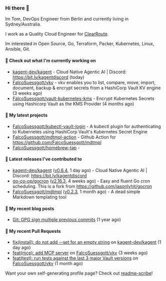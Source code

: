 ### Hi there 👋

Im Tom, DevOps Engineer from Berlin and currently living in Sydney/Australia.

I work as a Quality Cloud Engineer for [ClearRoute](https://clearroute.io).

Im interested in Open Source, Go, Terraform, Packer, Kubernetes, Linux, Ansible, Git.

#### 👷 Check out what I'm currently working on

- [kagent-dev/kagent](https://github.com/kagent-dev/kagent) - Cloud Native Agentic AI | Discord: https://bit.ly/kagentdiscord (today)
- [FalcoSuessgott/vkv](https://github.com/FalcoSuessgott/vkv) - vkv enables you to list, compare, move, import, document, backup &amp; encrypt secrets from a HashiCorp Vault KV engine (3 weeks ago)
- [FalcoSuessgott/vault-kubernetes-kms](https://github.com/FalcoSuessgott/vault-kubernetes-kms) - Encrypt Kubernetes Secrets using Hashicorp Vault as the KMS Provider (4 months ago)

#### 🌱 My latest projects

- [FalcoSuessgott/kubectl-vault-login](https://github.com/FalcoSuessgott/kubectl-vault-login) - A kubectl plugin for authenticating to Kubernetes using HashiCorp Vault&#39;s Kubernetes Secret Engine
- [FalcoSuessgott/mdtmpl-action](https://github.com/FalcoSuessgott/mdtmpl-action) - Github Action for https://github.com/FalcoSuessgott/mdtmpl
- [FalcoSuessgott/homebrew-tap](https://github.com/FalcoSuessgott/homebrew-tap) - 

#### 🔭 Latest releases I've contributed to

- [kagent-dev/kagent](https://github.com/kagent-dev/kagent) ([v0.6.4](https://github.com/kagent-dev/kagent/releases/tag/v0.6.4), 1 day ago) - Cloud Native Agentic AI | Discord: https://bit.ly/kagentdiscord
- [go-co-op/gocron](https://github.com/go-co-op/gocron) ([v2.16.3](https://github.com/go-co-op/gocron/releases/tag/v2.16.3), 4 weeks ago) - Easy and fluent Go cron scheduling. This is a fork from https://github.com/jasonlvhit/gocron
- [FalcoSuessgott/mdtmpl](https://github.com/FalcoSuessgott/mdtmpl) ([v0.2.3](https://github.com/FalcoSuessgott/mdtmpl/releases/tag/v0.2.3), 1 month ago) - A dead simple Markdown templating tool

#### 📜 My recent blog posts

- [Git: GPG sign multiple previous commits](https://morelly.de/post/20240328_git_gpg_sign_commits/) (1 year ago)

#### 🔨 My recent Pull Requests

- [fix(install): do not add --set for an empty string](https://github.com/kagent-dev/kagent/pull/807) on [kagent-dev/kagent](https://github.com/kagent-dev/kagent) (1 day ago)
- [feat(mcp): add MCP server](https://github.com/FalcoSuessgott/vkv/pull/390) on [FalcoSuessgott/vkv](https://github.com/FalcoSuessgott/vkv) (3 weeks ago)
- [feat(test): run tests against the last 3 major Vault versions](https://github.com/FalcoSuessgott/vkv/pull/386) on [FalcoSuessgott/vkv](https://github.com/FalcoSuessgott/vkv) (1 month ago)

Want your own self-generating profile page? Check out [readme-scribe](https://github.com/muesli/readme-scribe)!